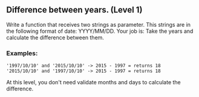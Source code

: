## Difference between years. (Level 1)

Write a function that receives two strings as parameter. This strings are in the following format of date: YYYY/MM/DD. Your job is: Take the years and calculate the difference between them.

### Examples:
```
'1997/10/10' and '2015/10/10' -> 2015 - 1997 = returns 18 
'2015/10/10' and '1997/10/10' -> 2015 - 1997 = returns 18
```
At this level, you don't need validate months and days to calculate the difference.